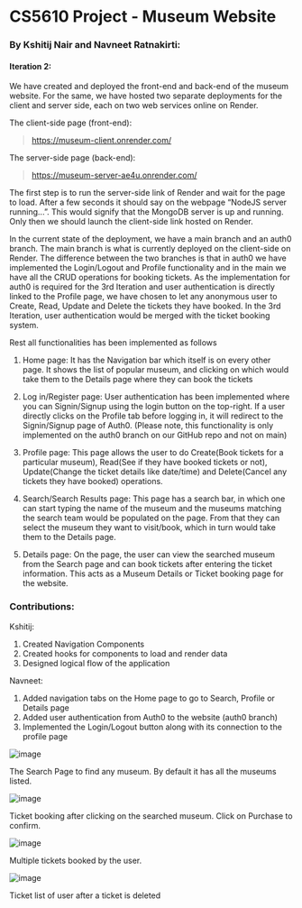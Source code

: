 # CS5610 Project - Museum Website

### By Kshitij Nair and Navneet Ratnakirti:

#### Iteration 2:
We have created and deployed the front-end and back-end of the museum website. For the same, we have hosted two separate deployments for the client and server side, each on two web services online on Render.

The client-side page (front-end):
> https://museum-client.onrender.com/

The server-side page (back-end):
> https://museum-server-ae4u.onrender.com/

The first step is to run the server-side link of Render and wait for the page to load. After a few seconds it should say on the webpage “NodeJS server running...”. This would signify that the MongoDB server is up and running. Only then we should launch the client-side link hosted on Render.

In the current state of the deployment, we have a main branch and an auth0 branch. The main branch is what is currently deployed on the client-side on Render. The difference between the two branches is that in auth0 we have implemented the Login/Logout and Profile functionality and in the main we have all the CRUD operations for booking tickets. As the implementation for auth0 is required for the 3rd Iteration and user authentication is directly linked to the Profile page, we have chosen to let any anonymous user to Create, Read, Update and Delete the tickets they have booked. In the 3rd Iteration, user authentication would be merged with the ticket booking system.

Rest all functionalities has been implemented as follows

1. Home page: 
It has the Navigation bar which itself is on every other page. It shows the list of popular museum, and clicking on which would take them to the Details page where they can book the tickets

2. Log in/Register page:
User authentication has been implemented where you can Signin/Signup using the login button on the top-right. If a user directly clicks on the Profile tab before logging in, it will redirect to the Signin/Signup page of Auth0. (Please note, this functionality is only implemented on the auth0 branch on our GitHub repo and not on main)

3. Profile page:
This page allows the user to do Create(Book tickets for a particular museum), Read(See if they have booked tickets or not), Update(Change the ticket details like date/time) and Delete(Cancel any tickets they have booked) operations.

4. Search/Search Results page:
This page has a search bar, in which one can start typing the name of the museum and the museums matching the search team would be populated on the page. From that they can select the museum they want to visit/book, which in turn would take them to the Details page.

5. Details page: 
On the page, the user can view the searched museum from the Search page and can book tickets after entering the ticket information. This acts as a Museum Details or Ticket booking page for the website.


### Contributions:

Kshitij:
1. Created Navigation Components 
2. Created hooks for components to load and render data
3. Designed logical flow of the application

Navneet:
1. Added navigation tabs on the Home page to go to Search, Profile or Details page
2. Added user authentication from Auth0 to the website (auth0 branch)
3. Implemented the Login/Logout button along with its connection to the profile page


![image](https://user-images.githubusercontent.com/44190671/204997512-d78e1a18-7056-4c58-b9f3-98327a1d98b1.png)


The Search Page to find any museum. By default it has all the museums listed.



![image](https://user-images.githubusercontent.com/44190671/204997922-d437209d-94bf-4b13-aac3-25d87e5a45c2.png)

Ticket booking after clicking on the searched museum. Click on Purchase to confirm.


![image](https://user-images.githubusercontent.com/44190671/204998397-1eb57a2f-2735-40ce-9b6f-c629153567b3.png)

Multiple tickets booked by the user.

![image](https://user-images.githubusercontent.com/44190671/204998440-f1dff454-e29a-4d6e-a0bb-f55df1e450e9.png)

Ticket list of user after a ticket is deleted
